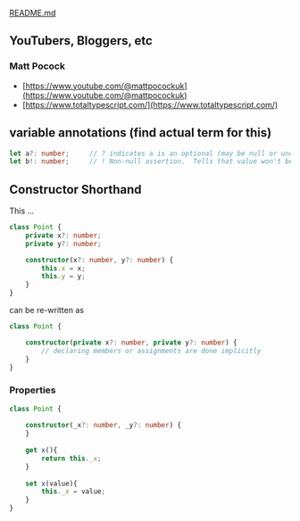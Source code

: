 [README.md](README.md)

## YouTubers, Bloggers, etc

### Matt Pocock

- [https://www.youtube.com/@mattpocockuk](https://www.youtube.com/@mattpocockuk)
- [https://www.totaltypescript.com/](https://www.totaltypescript.com/)


## variable annotations (find actual term for this)

```typescript
let a?: number;     // ? indicates a is an optional (may be null or undefined)
let b!: number;     // ! Non-null assertion.  Tells that value won't be null or undefined
```


## Constructor Shorthand

This ...
```typescript
class Point {
    private x?: number;
    private y?: number;

    constructor(x?: number, y?: number) {
        this.x = x;
        this.y = y;
    }
}
```

can be re-written as

```typescript
class Point {

    constructor(private x?: number, private y?: number) {
        // declaring members or assignments are done implicitly
    }
}
```

### Properties

```typescript
class Point {
    
    constructor(_x?: number, _y?: number) {
    }
    
    get x(){
        return this._x;
    }
    
    set x(value){
        this._x = value;
    }
}
```
